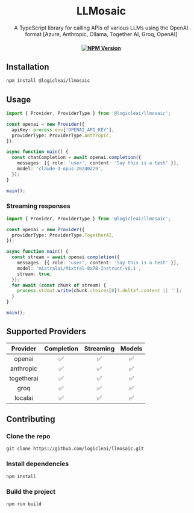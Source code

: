 <h1 align="center">
    LLMosaic
</h1>
<p align="center">
    <p align="center">A TypeScript library for calling APIs of various LLMs using the OpenAI format [Azure, Anthropic, Ollama, Together AI, Groq, OpenAI]
    <br>
</p>
<h4 align="center">
    <a href="https://www.npmjs.com/package/@logicleai/llmosaic" target="_blank">
        <img src="https://img.shields.io/npm/v/%40logicleai%2Fllmosaic" alt="NPM Version">
    </a>
</h4>

## Installation

```sh
npm install @logicleai/llmosaic
```

## Usage

```ts
import { Provider, ProviderType } from '@logicleai/llmosaic';

const openai = new Provider({
  apiKey: process.env['OPENAI_API_KEY'],
  providerType: ProviderType.Anthropic,
});

async function main() {
  const chatCompletion = await openai.completion({
    messages: [{ role: 'user', content: 'Say this is a test' }],
    model: 'claude-3-opus-20240229',
  });
}

main();
```

### Streaming responses

```ts
import { Provider, ProviderType } from '@logicleai/llmosaic';

const openai = new Provider({
  providerType: ProviderType.TogetherAI,
});

async function main() {
  const stream = await openai.completion({
    messages: [{ role: 'user', content: 'Say this is a test' }],
    model: 'mistralai/Mixtral-8x7B-Instruct-v0.1',
    stream: true,
  });
  for await (const chunk of stream) {
    process.stdout.write(chunk.choices[0]?.delta?.content || '');
  }
}

main();
```

## Supported Providers

| **Provider** | **Completion** | **Streaming** | **Models** |
|:------------:|:--------------:|:-------------:|:----------:|
|    openai    |        ✅       |       ✅       |      ✅     |
|   anthropic  |        ✅       |       ✅       |      ✅     |
|  togetherai  |        ✅       |       ✅       |      ✅     |
|     groq     |        ✅       |       ✅       |      ✅     |
|    localai   |        ✅       |       ✅       |      ✅     |

## Contributing

### Clone the repo
```
git clone https://github.com/logicleai/llmosaic.git
```

### Install dependencies
```
npm install
```

### Build the project
```
npm run build
```